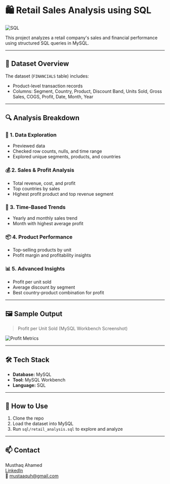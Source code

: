 # 🛍️ Retail Sales Analysis using SQL

![SQL](https://img.shields.io/badge/SQL-MySQL-blue)

This project analyzes a retail company's sales and financial performance using structured SQL queries in MySQL.

---

## 📁 Dataset Overview

The dataset (`FINANCIALS` table) includes:
- Product-level transaction records
- Columns: Segment, Country, Product, Discount Band, Units Sold, Gross Sales, COGS, Profit, Date, Month, Year

---

## 🔍 Analysis Breakdown

### 🧪 1. Data Exploration
- Previewed data
- Checked row counts, nulls, and time range
- Explored unique segments, products, and countries

### 💰 2. Sales & Profit Analysis
- Total revenue, cost, and profit
- Top countries by sales
- Highest profit product and top revenue segment

### 📆 3. Time-Based Trends
- Yearly and monthly sales trend
- Month with highest average profit

### 📦 4. Product Performance
- Top-selling products by unit
- Profit margin and profitability insights

### 📊 5. Advanced Insights
- Profit per unit sold
- Average discount by segment
- Best country-product combination for profit

---

## 🖼️ Sample Output

> Profit per Unit Sold (MySQL Workbench Screenshot)

![Profit Metrics](https://github.com/user-attachments/assets/d2a05731-77a1-412c-8826-7712a6bb2b71)

---

## 🛠️ Tech Stack

- **Database:** MySQL
- **Tool:** MySQL Workbench
- **Language:** SQL

---

## 📌 How to Use

1. Clone the repo
2. Load the dataset into MySQL
3. Run `sql/retail_analysis.sql` to explore and analyze

---

## 📫 Contact

Musthaq Ahamed  
[LinkedIn](https://www.linkedin.com/in/musthaq11)  
📧 mustaaquh@gmail.com  
